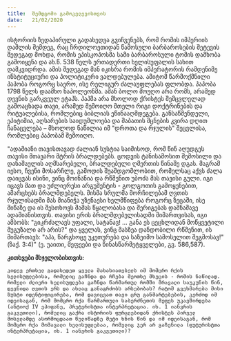 ```yaml
---
title:  შემდგომი გამოკვლევისთვის
date:   21/02/2020
---
```


ისტორიის ზედაპირული გადახედვა გვიჩვენებს, რომ რომის იმპერიის დაშლის შემდეგ, რაც ჩრდილოეთიდან წამოსული ბარბაროსების შეტევის შედეგად მოხდა, რომის ეპისკოპოსმა სამი ბარბაროსული ტომის დამხობა გამოიყენა და ახ.წ. 538 წელს ერთადერთი ხელისუფალის სახით დამკვიდრდა. ამის შედეგად მან იკისრა რომის იმპერატორის რამდენიმე ინსტიტუციური და პოლიტიკური ვალდებულება. ამიტომ წარმოქმნილი პაპობა როგორც საერო, ისე რელიგურ ძალაუფლებას ფლობდა. პაპობა 1798 წელს დაამხო ნაპოლეონმა. ამან ბოლო მოუღო არა რომს, არამედ დევნის გარკვეულ ეტაპს. პაპმა არა მხოლოდ ქრისტეს შემცვლელად გამოაცხადა თავი, არამედ შემოიღო მთელი რიგი დოქტრინების და რიტუალებისა, რომლებიც ბიბლიას ეწინააღმდეგება. განსაწმენდელი, ეპიტიმია, აღსარების საიდუმლოება და შაბათის მცნების კვირა დღით ჩანაცვლება – მხოლოდ ნაწილია იმ "დროთა და რჯულის" შეცვლისა, რომლებიც პაპობამ შემოიღო.

"ადამიანი თავისთავად ძალიან სუსტია საიმისოდ, რომ წინ აღუდგეს თავისი მთავარი მტრის ბრალდებებს. ცოდვის ტანისამოსით შემოსილი და დანაშაულის აღმსარებელი, ბრალდებული ღმერთის წინაშე დგას. მაგრამ იესო, ჩვენი მოსარჩლე, გამოდის შუამდგომლობით, რომელსაც აქვს ძალა დაიცვას ისინი, ვინც მოინანია და რწმენით უბოძა მას თავისი გული. იგი იცავს მათ და უძლიერესი არგუმენტის - გოლგოთის გამოყენებით, ამარცხებს ბრალმდებელს. მისმა სრულმა მორჩილებამ ღვთის რჯულისადმი მას მიანიჭა უზენაესი ხელმწიფება როგორც ზეცაში, ისე მიწაზე და ის შესთხოვს მამას წყალობასა და შერიგებას დამნაშავე ადამიანისთვის. თავისი ერის ბრალმდებელისადმი მიმართვისას, იგი ამბობს: "გიკრძალავს უფალი, სატანავ! … განა ეს ცეცხლიდან მოწყვეტილი მუგუზალი არ არის?" და ყველას, ვინც მასზეა დანდობილი რწმენით, ის მიმართავს: "აჰა, წარგხოცე უკეთურება და საზეიმო სამოსელით შეგმოსავ!" (ზაქ. 3:4)" (ე. უაითი, მეფეები და წინასწარმეტყველები, გვ. 586,587).

**კითხვები მსჯელობისთვის:**

`კიდევ ერთხელ გადახედეთ ყველა მახასიათებელს იმ მომცრო რქის ხელისუფლებისა, რომელიც გაჩნდა და რჩება მეოთხე მხეცის - რომის ნაწილად. რომელი ძლიერი ხელისუფლება გაჩნდა წარმართულ რომში მრავალი საუკუნის წინ, დევნიდა ღვთის ერს და ახლაც განაგრძობს არსებობას? რატომ გვეხმარება მისი ზუსტი იდენტიფიცირება, რომ დავიცვათ თავი ცრუ განმარტებების, კერძოდ იმ იდეისაგან, რომ მომცრო რქა წარმართული საბერძნეთის მეფეს უკავშირდება (ანტიოქ IV ეპიფანე, პრეტერისტთა ინტერპრეტაცია. იხ. 1 იანვრის გაკვეთილი), რომელიც გაქრა ისტორიის ფურცლებიდან ქრისტეს პირველ მოსვლამდე ასორმოცდაათ წელიწადზე მეტი ხნის წინ და იმ იდეისაგან, რომ მომცრო რქა მომავალი ხელისუფლებაა, რომელიც ჯერ არ გაჩენილა (ფუტურისტთა ინტერპრეტაცია, იხ. 1 იანვრის გაკვეთილი)?`
